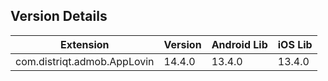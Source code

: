 ## Version Details

| Extension | Version | Android Lib | iOS Lib |
| --- | --- | --- | --- |
| com.distriqt.admob.AppLovin | 14.4.0 | 13.4.0 | 13.4.0 |
